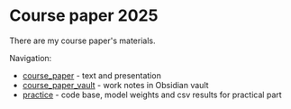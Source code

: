 # Course paper 2025

There are my course paper's materials. 

Navigation:
- [course_paper](/sem_6/course_paper/course_paper/) - text and presentation
- [course_paper_vault](/sem_6/course_paper/course_paper_vault/) - work notes in Obsidian vault
- [practice](/sem_6/course_paper/practice/) - code base, model weights and csv results for practical part
